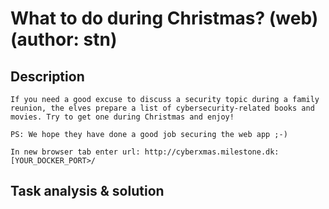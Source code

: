 # What to do during Christmas? (web) (author: stn)

## Description

```shell
If you need a good excuse to discuss a security topic during a family reunion, the elves prepare a list of cybersecurity-related books and movies. Try to get one during Christmas and enjoy!

PS: We hope they have done a good job securing the web app ;-)

In new browser tab enter url: http://cyberxmas.milestone.dk:[YOUR_DOCKER_PORT>/
```

## Task analysis & solution

